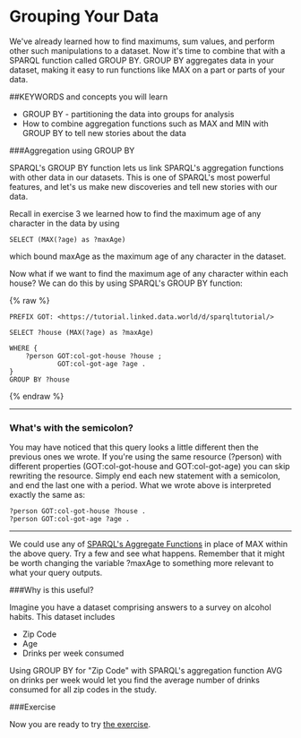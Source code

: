 # Grouping Your Data
We've already learned how to find maximums, sum values, and perform other such manipulations to a dataset. Now it's time to combine that with a SPARQL function called GROUP BY. GROUP BY aggregates data in your dataset, making it easy to run functions like MAX on a part or parts of your data.

##KEYWORDS and concepts you will learn

* GROUP BY - partitioning the data into groups for analysis
* How to combine aggregation functions such as MAX and MIN with GROUP BY to tell new stories about the data

###Aggregation using GROUP BY

SPARQL's GROUP BY function lets us link SPARQL's aggregation functions with other data in our datasets. This is one of SPARQL's most powerful features, and let's us make new discoveries and tell new stories with our data.

Recall in exercise 3 we learned how to find the maximum age of any character in the data by using

```
SELECT (MAX(?age) as ?maxAge)
```

which bound maxAge as the maximum age of any character in the dataset.

Now what if we want to find the maximum age of any character within each house? We can do this by using SPARQL's GROUP BY function:

{% raw  %}
~~~~
PREFIX GOT: <https://tutorial.linked.data.world/d/sparqltutorial/>

SELECT ?house (MAX(?age) as ?maxAge)

WHERE {
	?person GOT:col-got-house ?house ;
        	GOT:col-got-age ?age .
}
GROUP BY ?house
~~~~
{% endraw  %}

---
### What's with the semicolon?
You may have noticed that this query looks a little different then the previous ones we wrote. If you're using the same resource (?person) with different properties (GOT:col-got-house and GOT:col-got-age) you can skip rewriting the resource. Simply end each new statement with a semicolon, and end the last one with a period. What we wrote above is interpreted exactly the same as:

```
?person GOT:col-got-house ?house .
?person GOT:col-got-age ?age .
```
---

We could use any of [SPARQL's Aggregate Functions](./list_of_sparql_aggregate_functions.md) in place of MAX within the above query. Try a few and see what happens. Remember that it might be worth changing the variable ?maxAge to something more relevant to what your query outputs.

###Why is this useful?

Imagine you have a dataset comprising answers to a survey on alcohol habits. This dataset includes

* Zip Code
* Age
* Drinks per week consumed

Using GROUP BY for "Zip Code" with SPARQL's aggregation function AVG on drinks per week would let you find the average number of drinks consumed for all zip codes in the study.

###Exercise

Now you are ready to try [the exercise](./exercise_GYD.md).
